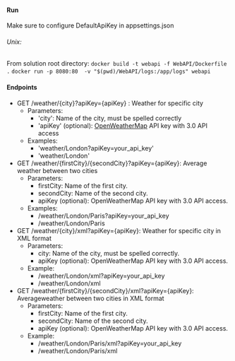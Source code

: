 #### Run
Make sure to configure DefaultApiKey in appsettings.json

###### Unix:
From solution root directory:
`docker build -t webapi -f WebAPI/Dockerfile .`
`docker run -p 8080:80  -v "$(pwd)/WebAPI/logs:/app/logs" webapi`

#### Endpoints

- GET /weather/{city}?apiKey={apiKey} : Weather for specific city
  - Parameters:
    - 'city': Name of the city, must be spelled correctly
    - 'apiKey' (optional): [OpenWeatherMap](https://openweathermap.org/) API key with 3.0 API access
  - Examples:
    - 'weather/London?apiKey=your_api_key'
    - 'weather/London'
- GET /weather/{firstCity}/{secondCity}?apiKey={apiKey}: Average weather between two cities
  - Parameters:
    - firstCity: Name of the first city.
    - secondCity: Name of the second city.
    - apiKey (optional): OpenWeatherMap API key with 3.0 API access. 
  - Examples:
    - /weather/London/Paris?apiKey=your_api_key
    - /weather/London/Paris
- GET /weather/{city}/xml?apiKey={apiKey}: Weather for specific city in XML format
  - Parameters:
    - city: Name of the city, must be spelled correctly.
    - apiKey (optional): OpenWeatherMap API key with 3.0 API access.
  - Example:
    - /weather/London/xml?apiKey=your_api_key
    - /weather/London/xml
- GET /weather/{firstCity}/{secondCity}/xml?apiKey={apiKey}: Averageweather between two cities in XML format
  - Parameters:
    - firstCity: Name of the first city.
    - secondCity: Name of the second city.
    - apiKey (optional): OpenWeatherMap API key with 3.0 API access.
  - Example:
    - /weather/London/Paris/xml?apiKey=your_api_key
    - /weather/London/Paris/xml
